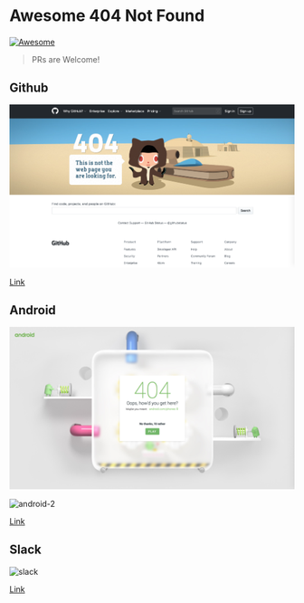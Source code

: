 # Awesome 404 Not Found

<a href="https://awesome.re">
  <img src="https://awesome.re/badge.svg" alt="Awesome" align="center">
</a>


> PRs are Welcome!

## Github

![github](images/404-github.png)

[Link](https://github.com/404)

## Android

![android-1](images/404-android-1.png)

![android-2](images/404-android-2.png)

[Link](https://www.android.com/404/)

## Slack

![slack](images/404-slack.png)

[Link](https://slack.com/404)

